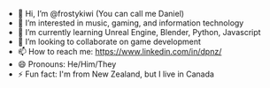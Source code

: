 - 👋 Hi, I’m @frostykiwi (You can call me Daniel)
- 👀 I’m interested in music, gaming, and information technology
- 🌱 I’m currently learning Unreal Engine, Blender, Python, Javascript
- 💞️ I’m looking to collaborate on game development
- 📫 How to reach me: https://www.linkedin.com/in/dpnz/
- 😄 Pronouns: He/Him/They
- ⚡ Fun fact: I'm from New Zealand, but I live in Canada

<!---
frostykiwi/frostykiwi is a ✨ special ✨ repository because its `README.md` (this file) appears on your GitHub profile.
You can click the Preview link to take a look at your changes.
--->
